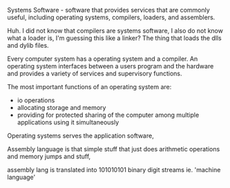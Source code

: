 Systems Software - software that provides services that are commonly useful, including operating systems, compilers, loaders, and assemblers. 

Huh. I did not know that compilers are systems software, 
I also do not know what a loader is, 
I'm guessing this like a linker?
The thing that loads the dlls and dylib files. 

Every computer system has a operating system and a compiler. 
An operating system interfaces between a users program and the hardware and provides a variety of services and supervisory functions. 

The most important functions of an operating system are: 

- io operations
- allocating storage and memory
- providing for protected sharing of the computer among multiple applications using it simultaneously

Operating systems serves the application software,

Assembly language is that simple stuff that just does arithmetic operations and memory jumps and stuff, 

assembly lang is translated into 101010101 binary digit streams ie. 'machine language'



